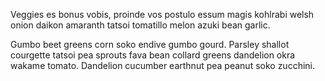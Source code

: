 Veggies es bonus vobis, proinde vos postulo essum magis kohlrabi welsh onion daikon amaranth tatsoi tomatillo melon azuki bean garlic.

Gumbo beet greens corn soko endive gumbo gourd. 
Parsley shallot courgette tatsoi pea sprouts fava bean collard greens dandelion okra wakame tomato. 
Dandelion cucumber earthnut pea peanut soko zucchini.

